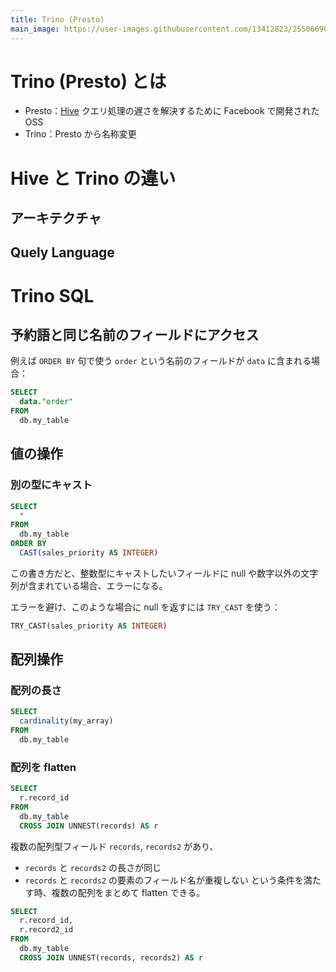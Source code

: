 ```yaml
---
title: Trino (Presto)
main_image: https://user-images.githubusercontent.com/13412823/255066907-23ea48b2-c633-4a80-b7a6-f29960a5a3ff.png
---
```


# Trino (Presto) とは

- Presto：[Hive](hive.md) クエリ処理の遅さを解決するために Facebook で開発された OSS
- Trino：Presto から名称変更


# Hive と Trino の違い

## アーキテクチャ


## Quely Language


# Trino SQL

## 予約語と同じ名前のフィールドにアクセス

例えば `ORDER BY` 句で使う `order` という名前のフィールドが `data` に含まれる場合：

```sql
SELECT
  data."order"
FROM
  db.my_table
```


## 値の操作

### 別の型にキャスト

```sql
SELECT
  *
FROM
  db.my_table
ORDER BY
  CAST(sales_priority AS INTEGER)
```

この書き方だと、整数型にキャストしたいフィールドに null や数字以外の文字列が含まれている場合、エラーになる。

エラーを避け、このような場合に null を返すには `TRY_CAST` を使う：

```sql
TRY_CAST(sales_priority AS INTEGER)
```


## 配列操作

### 配列の長さ

```sql
SELECT
  cardinality(my_array)
FROM
  db.my_table
```

### 配列を flatten

```sql
SELECT
  r.record_id
FROM
  db.my_table
  CROSS JOIN UNNEST(records) AS r
```

複数の配列型フィールド `records`, `records2` があり、
- `records` と `records2` の長さが同じ
- `records` と `records2` の要素のフィールド名が重複しない
という条件を満たす時、複数の配列をまとめて flatten できる。

```sql
SELECT
  r.record_id,
  r.record2_id
FROM
  db.my_table
  CROSS JOIN UNNEST(records, records2) AS r
```
